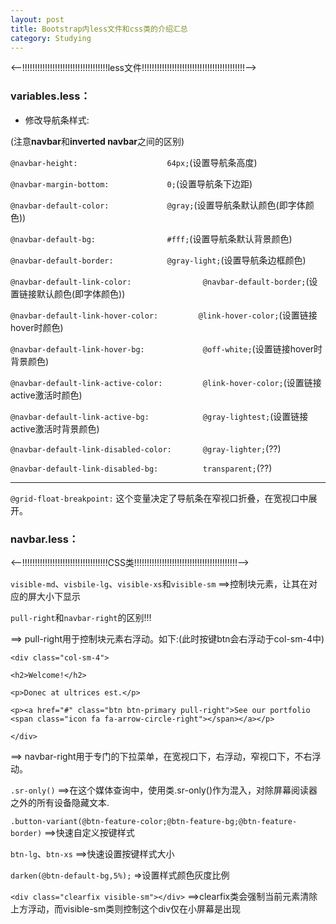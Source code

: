 ```yaml
---
layout: post
title: Bootstrap内less文件和css类的介绍汇总
category: Studying
---
```


<--!!!!!!!!!!!!!!!!!!!!!!!!!!!!!!!!!!less文件!!!!!!!!!!!!!!!!!!!!!!!!!!!!!!!!!!!!!!!!!-->

### variables.less：

+ 修改导航条样式:

(注意**navbar**和**inverted navbar**之间的区别)

`@navbar-height:                    64px;`(设置导航条高度)

`@navbar-margin-bottom:             0;`(设置导航条下边距)

`@navbar-default-color:             @gray;`(设置导航条默认颜色(即字体颜色))

`@navbar-default-bg:                #fff;`(设置导航条默认背景颜色)

`@navbar-default-border:            @gray-light;`(设置导航条边框颜色)

`@navbar-default-link-color:                @navbar-default-border;`(设置链接默认颜色(即字体颜色))

`@navbar-default-link-hover-color:         @link-hover-color;`(设置链接hover时颜色)

`@navbar-default-link-hover-bg:             @off-white;`(设置链接hover时背景颜色)

`@navbar-default-link-active-color:         @link-hover-color;`(设置链接active激活时颜色)

`@navbar-default-link-active-bg:            @gray-lightest;`(设置链接active激活时背景颜色)

`@navbar-default-link-disabled-color:       @gray-lighter;`(??)

`@navbar-default-link-disabled-bg:          transparent;`(??)

---

`@grid-float-breakpoint:` 这个变量决定了导航条在窄视口折叠，在宽视口中展开。

### navbar.less：

<--!!!!!!!!!!!!!!!!!!!!!!!!!!!!!!!!!!CSS类!!!!!!!!!!!!!!!!!!!!!!!!!!!!!!!!!!!!!!!!!-->

`visible-md`、`visbile-lg`、`visible-xs`和`visible-sm` ==>控制块元素，让其在对应的屏大小下显示

`pull-right`和`navbar-right`的区别!!!

==> pull-right用于控制块元素右浮动。如下:(此时按键btn会右浮动于col-sm-4中)

`<div class="col-sm-4">`

`<h2>Welcome!</h2>`

`<p>Donec at ultrices est.</p>`

`<p><a href="#" class="btn btn-primary pull-right">See our portfolio <span class="icon fa fa-arrow-circle-right"></span></a></p>`

`</div>`

==> navbar-right用于专门的下拉菜单，在宽视口下，右浮动，窄视口下，不右浮动。

`.sr-only()`  ==>在这个媒体查询中，使用类.sr-only()作为混入，对除屏幕阅读器之外的所有设备隐藏文本.

`.button-variant(@btn-feature-color;@btn-feature-bg;@btn-feature-border)`  ==>快速自定义按键样式

`btn-lg`、`btn-xs`  ==>快速设置按键样式大小

`darken(@btn-default-bg,5%);`  =>设置样式颜色灰度比例

`<div class="clearfix visible-sm"></div>`  ==>clearfix类会强制当前元素清除上方浮动，而visible-sm类则控制这个div仅在小屏幕是出现

